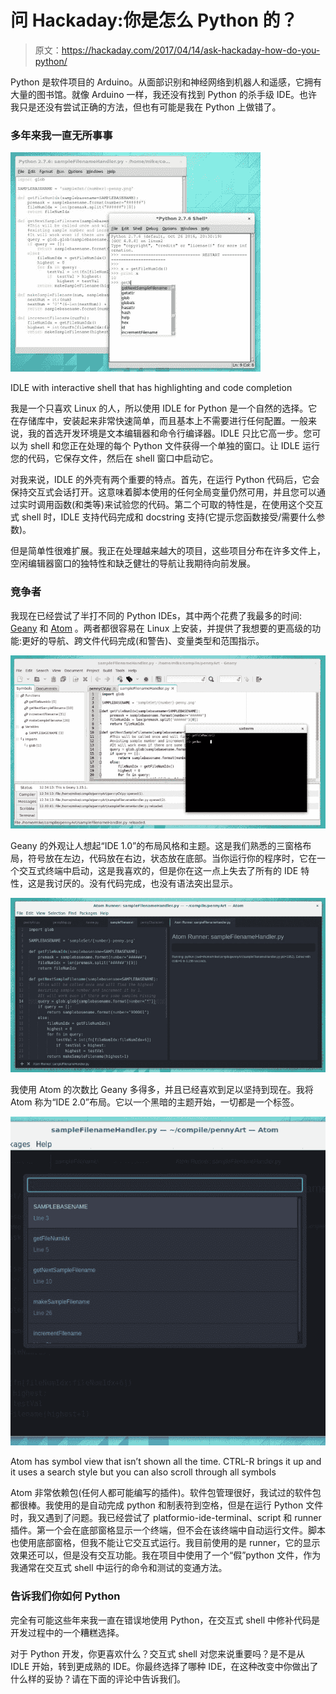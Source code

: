 # 问 Hackaday:你是怎么 Python 的？

> 原文：<https://hackaday.com/2017/04/14/ask-hackaday-how-do-you-python/>

Python 是软件项目的 Arduino。从面部识别和神经网络到机器人和遥感，它拥有大量的图书馆。就像 Arduino 一样，我还没有找到 Python 的杀手级 IDE。也许我只是还没有尝试正确的方法，但也有可能是我在 Python 上做错了。

### 多年来我一直无所事事

[![](img/d3ce986283691d080645bdbe0352259e.png)](https://hackaday.com/wp-content/uploads/2017/04/idle-running-interactive-shell.jpg)

IDLE with interactive shell that has highlighting and code completion

我是一个只喜欢 Linux 的人，所以使用 IDLE for Python 是一个自然的选择。它在存储库中，安装起来非常快速简单，而且基本上不需要进行任何配置。一般来说，我的首选开发环境是文本编辑器和命令行编译器。IDLE 只比它高一步。您可以为 shell 和您正在处理的每个 Python 文件获得一个单独的窗口。让 IDLE 运行您的代码，它保存文件，然后在 shell 窗口中启动它。

对我来说，IDLE 的外壳有两个重要的特点。首先，在运行 Python 代码后，它会保持交互式会话打开。这意味着脚本使用的任何全局变量仍然可用，并且您可以通过实时调用函数(和类等)来试验您的代码。第二个可取的特性是，在使用这个交互式 shell 时，IDLE 支持代码完成和 docstring 支持(它提示您函数接受/需要什么参数)。

但是简单性很难扩展。我正在处理越来越大的项目，这些项目分布在许多文件上，空闲编辑器窗口的独特性和缺乏健壮的导航让我期待向前发展。

### 竞争者

我现在已经尝试了半打不同的 Python IDEs，其中两个花费了我最多的时间: [Geany](https://www.geany.org/) 和 [Atom](https://atom.io/) 。两者都很容易在 Linux 上安装，并提供了我想要的更高级的功能:更好的导航、跨文件代码完成(和警告)、变量类型和范围指示。

[![](img/62b5321277d48ccbf73f5e6bfe8c487e.png)](https://hackaday.com/wp-content/uploads/2017/04/geany-with-interactive-but-non-completing-shell.jpg)

Geany 的外观让人想起“IDE 1.0”的布局风格和主题。这是我们熟悉的三窗格布局，符号放在左边，代码放在右边，状态放在底部。当你运行你的程序时，它在一个交互式终端中启动，这是我喜欢的，但是你在这一点上失去了所有的 IDE 特性，这是我讨厌的。没有代码完成，也没有语法突出显示。

[![](img/2d1dbadc0cdf46991c26b1844973e523.png)](https://hackaday.com/wp-content/uploads/2017/04/atom-with-non-interactive-runner.jpg)

我使用 Atom 的次数比 Geany 多得多，并且已经喜欢到足以坚持到现在。我将 Atom 称为“IDE 2.0”布局。它以一个黑暗的主题开始，一切都是一个标签。

[![](img/e2f646e23510cf34835678ac6193c6d8.png)](https://hackaday.com/wp-content/uploads/2017/04/atom-symbol-display.jpg)

Atom has symbol view that isn’t shown all the time. CTRL-R brings it up and it uses a search style but you can also scroll through all symbols

Atom 非常依赖包(任何人都可能编写的插件)。软件包管理很好，我试过的软件包都很棒。我使用的是自动完成 python 和制表符到空格，但是在运行 Python 文件时，我又遇到了问题。我已经尝试了 platformio-ide-terminal、script 和 runner 插件。第一个会在底部窗格显示一个终端，但不会在该终端中自动运行文件。脚本也使用底部窗格，但我不能让它交互式运行。我目前使用的是 runner，它的显示效果还可以，但是没有交互功能。我在项目中使用了一个“假”python 文件，作为我通常在交互式 shell 中运行的命令和测试的变通方法。

### 告诉我们你如何 Python

完全有可能这些年来我一直在错误地使用 Python，在交互式 shell 中修补代码是开发过程中的一个糟糕选择。

对于 Python 开发，你更喜欢什么？交互式 shell 对您来说重要吗？是不是从 IDLE 开始，转到更成熟的 IDE。你最终选择了哪种 IDE，在这种改变中你做出了什么样的妥协？请在下面的评论中告诉我们。